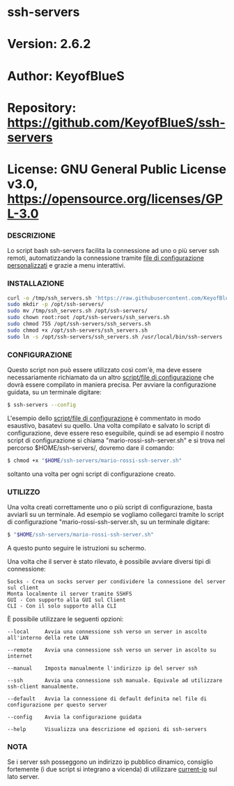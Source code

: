 # ssh-servers

# Version:    2.6.2
# Author:     KeyofBlueS
# Repository: https://github.com/KeyofBlueS/ssh-servers
# License:    GNU General Public License v3.0, https://opensource.org/licenses/GPL-3.0

### DESCRIZIONE
Lo script bash ssh-servers facilita la connessione ad uno o più server ssh remoti, automatizzando la connessione tramite
[file di configurazione personalizzati](https://github.com/KeyofBlueS/ssh-servers/blob/master/Esempio-configurazione-ssh-server.sh) e grazie a menu interattivi.

### INSTALLAZIONE
```sh
curl -o /tmp/ssh_servers.sh 'https://raw.githubusercontent.com/KeyofBlueS/ssh-servers/master/ssh_servers.sh'
sudo mkdir -p /opt/ssh-servers/
sudo mv /tmp/ssh_servers.sh /opt/ssh-servers/
sudo chown root:root /opt/ssh-servers/ssh_servers.sh
sudo chmod 755 /opt/ssh-servers/ssh_servers.sh
sudo chmod +x /opt/ssh-servers/ssh_servers.sh
sudo ln -s /opt/ssh-servers/ssh_servers.sh /usr/local/bin/ssh-servers
```

### CONFIGURAZIONE
Questo script non può essere utilizzato così com'è, ma deve essere necessariamente richiamato da un altro [script/file di configurazione](https://github.com/KeyofBlueS/ssh-servers/blob/master/Esempio-configurazione-ssh-server.sh)
che dovrà essere compilato in maniera precisa.
Per avviare la configurazione guidata, su un terminale digitare:
```sh
$ ssh-servers --config
```
L'esempio dello [script/file di configurazione](https://github.com/KeyofBlueS/ssh-servers/blob/master/Esempio-configurazione-ssh-server.sh) è commentato in modo esaustivo, basatevi su quello.
Una volta compilato e salvato lo script di configurazione, deve essere reso eseguibile, quindi se ad esempio il nostro script di configurazione si chiama "mario-rossi-ssh-server.sh" e si trova nel percorso $HOME/ssh-servers/, dovremo dare il comando:
```sh
$ chmod +x "$HOME/ssh-servers/mario-rossi-ssh-server.sh"
```
soltanto una volta per ogni script di configurazione creato.

### UTILIZZO
Una volta creati correttamente uno o più script di configurazione, basta avviarli su un terminale.
Ad esempio se vogliamo collegarci tramite lo script di configurazione "mario-rossi-ssh-server.sh, su un terminale digitare:
```sh
$ "$HOME/ssh-servers/mario-rossi-ssh-server.sh"
```

A questo punto seguire le istruzioni su schermo.

Una volta che il server è stato rilevato, è possibile avviare diversi tipi di connessione:
```
Socks - Crea un socks server per condividere la connessione del server sul client
Monta localmente il server tramite SSHFS
GUI - Con supporto alla GUI sul Client
CLI - Con il solo supporto alla CLI
```
È possibile utilizzare le seguenti opzioni:
```
--local		Avvia una connessione ssh verso un server in ascolto all'interno della rete LAN

--remote	Avvia una connessione ssh verso un server in ascolto su internet

--manual	Imposta manualmente l'indirizzo ip del server ssh

--ssh		Avvia una connessione ssh manuale. Equivale ad utilizzare ssh-client manualmente.

--default	Avvia la connessione di default definita nel file di configurazione per questo server

--config	Avvia la configurazione guidata

--help		Visualizza una descrizione ed opzioni di ssh-servers
```

### NOTA
Se i server ssh posseggono un indirizzo ip pubblico dinamico, consiglio fortemente (i due script si integrano a vicenda) di
utilizzare [current-ip](https://github.com/KeyofBlueS/current-ip) sul lato server.
